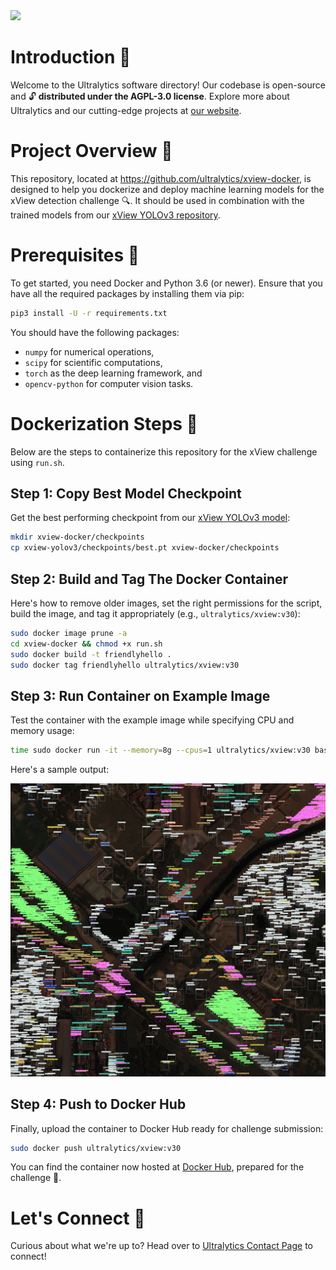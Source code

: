 <img src="https://storage.googleapis.com/ultralytics/UltralyticsLogoName1000×676.png" width="200">  

# Introduction :wave:

Welcome to the Ultralytics software directory! Our codebase is open-source and 🔓 **distributed under the AGPL-3.0 license**. Explore more about Ultralytics and our cutting-edge projects at [our website](http://www.ultralytics.com).

# Project Overview :page_facing_up:

This repository, located at https://github.com/ultralytics/xview-docker, is designed to help you dockerize and deploy machine learning models for the xView detection challenge 🔍. It should be used in combination with the trained models from our [xView YOLOv3 repository](https://github.com/ultralytics/xview-yolov3).

# Prerequisites :bookmark_tabs:

To get started, you need Docker and Python 3.6 (or newer). Ensure that you have all the required packages by installing them via pip:

```bash
pip3 install -U -r requirements.txt
```

You should have the following packages:

- `numpy` for numerical operations,
- `scipy` for scientific computations,
- `torch` as the deep learning framework, and
- `opencv-python` for computer vision tasks.

# Dockerization Steps :whale:

Below are the steps to containerize this repository for the xView challenge using `run.sh`.

## Step 1: Copy Best Model Checkpoint

Get the best performing checkpoint from our [xView YOLOv3 model](https://github.com/ultralytics/xview-yolov3):

```bash
mkdir xview-docker/checkpoints
cp xview-yolov3/checkpoints/best.pt xview-docker/checkpoints
```

## Step 2: Build and Tag The Docker Container

Here's how to remove older images, set the right permissions for the script, build the image, and tag it appropriately (e.g., `ultralytics/xview:v30`):

```bash
sudo docker image prune -a
cd xview-docker && chmod +x run.sh
sudo docker build -t friendlyhello .
sudo docker tag friendlyhello ultralytics/xview:v30
```

## Step 3: Run Container on Example Image

Test the container with the example image while specifying CPU and memory usage:

```bash
time sudo docker run -it --memory=8g --cpus=1 ultralytics/xview:v30 bash -c './run.sh /1047.tif /tmp && cat /tmp/1047.tif.txt'
```

Here's a sample output:

![Example Detection](https://github.com/ultralytics/xview/blob/master/output_img/1047.jpg "Example Detection")

## Step 4: Push to Docker Hub

Finally, upload the container to Docker Hub ready for challenge submission:

```bash
sudo docker push ultralytics/xview:v30
```

You can find the container now hosted at [Docker Hub](https://hub.docker.com/r/ultralytics/xview/), prepared for the challenge 🚀.

# Let's Connect :handshake:

Curious about what we're up to? Head over to [Ultralytics Contact Page](http://www.ultralytics.com/contact) to connect!
